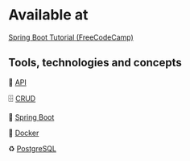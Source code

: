 # Available at

[Spring Boot Tutorial (FreeCodeCamp)](https://www.youtube.com/watch?v=vtPkZShrvXQ)

## Tools, technologies and concepts

:incoming_envelope: [API](https://www.freecodecamp.org/news/what-is-an-api-in-english-please-b880a3214a82/)

:file_cabinet: [CRUD](https://www.codecademy.com/articles/what-is-crud)

:hiking_boot: [Spring Boot](https://www.tutorialspoint.com/spring_boot/spring_boot_introduction.htm)

:whale2: [Docker](https://www.docker.com/resources/what-container)

:recycle: [PostgreSQL](https://www.postgresql.org/)

